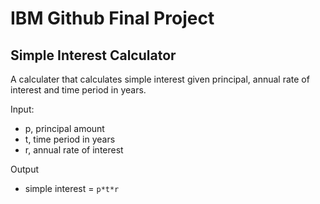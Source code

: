 # IBM Github Final Project

## Simple Interest Calculator

A calculater that calculates simple interest given principal, annual rate of interest and time period in years.

Input:
* p, principal amount
* t, time period in years
* r, annual rate of interest
  
Output
* simple interest = `p*t*r`
